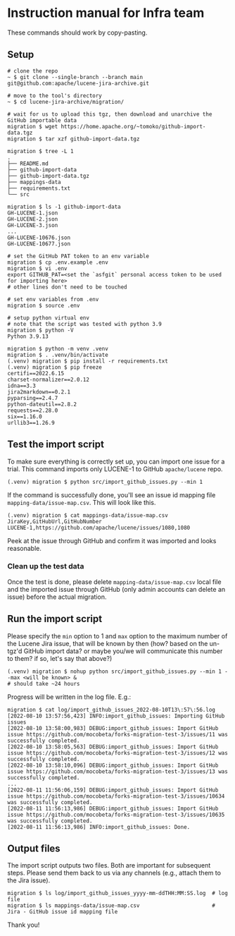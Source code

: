 # Instruction manual for Infra team

These commands should work by copy-pasting.

## Setup

```
# clone the repo
~ $ git clone --single-branch --branch main git@github.com:apache/lucene-jira-archive.git

# move to the tool's directory
~ $ cd lucene-jira-archive/migration/

# wait for us to upload this tgz, then download and unarchive the GitHub importable data
migration $ wget https://home.apache.org/~tomoko/github-import-data.tgz
migration $ tar xzf github-import-data.tgz

migration $ tree -L 1
.
├── README.md
├── github-import-data
├── github-import-data.tgz
├── mappings-data
├── requirements.txt
└── src

migration $ ls -1 github-import-data
GH-LUCENE-1.json
GH-LUCENE-2.json
GH-LUCENE-3.json
...
GH-LUCENE-10676.json
GH-LUCENE-10677.json

# set the GitHub PAT token to an env variable
migration $ cp .env.example .env
migration $ vi .env
export GITHUB_PAT=<set the `asfgit` personal access token to be used for importing here>
# other lines don't need to be touched

# set env variables from .env
migration $ source .env

# setup python virtual env
# note that the script was tested with python 3.9
migration $ python -V
Python 3.9.13

migration $ python -m venv .venv
migration $ . .venv/bin/activate
(.venv) migration $ pip install -r requirements.txt 
(.venv) migration $ pip freeze
certifi==2022.6.15
charset-normalizer==2.0.12
idna==3.3
jira2markdown==0.2.1
pyparsing==2.4.7
python-dateutil==2.8.2
requests==2.28.0
six==1.16.0
urllib3==1.26.9
```

## Test the import script

To make sure everything is correctly set up, you can import one issue for a trial. This command imports only LUCENE-1 to GitHub `apache/lucene` repo.

```
(.venv) migration $ python src/import_github_issues.py --min 1
```

If the command is successfully done, you'll see an issue id mapping file `mapping-data/issue-map.csv`. This will look like this.

```
(.venv) migration $ cat mappings-data/issue-map.csv
JiraKey,GitHubUrl,GitHubNumber
LUCENE-1,https://github.com/apache/lucene/issues/1080,1080
```

Peek at the issue through GitHub and confirm it was imported and looks reasonable.

### Clean up the test data

Once the test is done, please delete `mapping-data/issue-map.csv` local file and the imported issue through GitHub (only admin accounts can delete an issue) before the actual migration.

## Run the import script

Please specify the `min` option to 1 and `max` option to the maximum number of the Lucene Jira issue, that will be known by then (how?  based on the un-tgz'd GitHub import data?  or maybe you/we will communicate this number to them?  if so, let's say that above?)

```
(.venv) migration $ nohup python src/import_github_issues.py --min 1 --max <will be known> &
# should take ~24 hours
```

Progress will be written in the log file. E.g.:
```
migration $ cat log/import_github_issues_2022-08-10T13\:57\:56.log 
[2022-08-10 13:57:56,423] INFO:import_github_issues: Importing GitHub issues
[2022-08-10 13:58:00,983] DEBUG:import_github_issues: Import GitHub issue https://github.com/mocobeta/forks-migration-test-3/issues/11 was successfully completed.
[2022-08-10 13:58:05,563] DEBUG:import_github_issues: Import GitHub issue https://github.com/mocobeta/forks-migration-test-3/issues/12 was successfully completed.
[2022-08-10 13:58:10,096] DEBUG:import_github_issues: Import GitHub issue https://github.com/mocobeta/forks-migration-test-3/issues/13 was successfully completed.
...
[2022-08-11 11:56:06,159] DEBUG:import_github_issues: Import GitHub issue https://github.com/mocobeta/forks-migration-test-3/issues/10634 was successfully completed.
[2022-08-11 11:56:13,986] DEBUG:import_github_issues: Import GitHub issue https://github.com/mocobeta/forks-migration-test-3/issues/10635 was successfully completed.
[2022-08-11 11:56:13,986] INFO:import_github_issues: Done.
```

## Output files

The import script outputs two files. Both are important for subsequent steps. Please send them back to us via any channels (e.g., attach them to the Jira issue).

```
migration $ ls log/import_github_issues_yyyy-mm-ddTHH:MM:SS.log  # log file
migration $ ls mappings-data/issue-map.csv                       # Jira - GitHub issue id mapping file
```

Thank you!